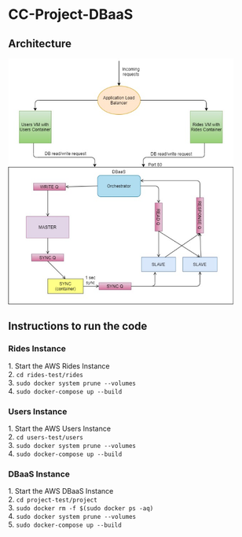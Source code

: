 # CC-Project-DBaaS

<h2> Architecture</h2>
<img src="Report/DBaaS_Architecture.jpg" height=500></img>

<h2> Instructions to run the code</h2>
<h3> Rides Instance </h3>
1. Start the AWS Rides Instance<br>
2. <code>cd rides-test/rides</code><br>
3. <code>sudo docker system prune --volumes</code><br>
4. <code>sudo docker-compose up --build</code><br>

<h3> Users Instance</h3>
1. Start the AWS Users Instance<br>
2. <code>cd users-test/users</code><br>
3. <code>sudo docker system prune --volumes</code><br>
4. <code>sudo docker-compose up --build</code><br>

<h3> DBaaS Instance</h3>
1. Start the AWS DBaaS Instance<br>
2. <code>cd project-test/project</code><br>
3. <code>sudo docker rm -f $(sudo docker ps -aq)</code><br>
4. <code>sudo docker system prune --volumes</code><br>
5. <code>sudo docker-compose up --build</code><br>

